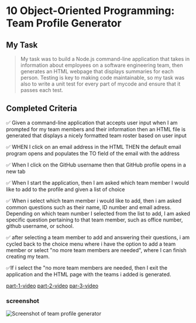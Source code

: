 # 10 Object-Oriented Programming: Team Profile Generator

## My Task

> My  task was to build a Node.js command-line application 
that takes in information about employees on a software engineering team, then generates an HTML webpage that displays summaries for each person. Testing is key to making code maintainable, 
so my task was  
also to  write a unit test for every part of mycode and ensure that it 
passes each test.

## Completed  Criteria

✅ Given a command-line application that accepts user input
when I am prompted for my team members and their information
then an HTML file is generated that displays a nicely formatted team roster based on user input

✅ WHEN I click on an email address in the HTML
THEN the  default email program opens and populates the TO field of the email with the address

✅ When I click on the GitHub username
then  that GitHub profile opens in a new tab

✅  When I start the application, then I am asked  which team member I would like to add to the profile and given a list of choice


✅ When i select which team member i would like to add, then i am asked common questions such as their name, ID number and email adress. 
Depending on which team number I selected from the list to add, I am asked specific question pertaining to that team member, such as office number, github username,  or school.

✅  after selecting a team member to add and answering their questions, i am cycled back to the choice menu where i have the option to add a team member or select "no more team members are needed", where I can finish creating my team.

✅If i select the "no more team members are needed, then  I exit the application and the HTML page with the teams i added is generated. 

[part-1-video](https://drive.google.com/file/d/1VauwKqyyrnXkCZXzreK4SY_SPG5CPCeH/view)
[part-2-video](https://drive.google.com/file/d/1VFsjiZmopH72QccnSgQa85_sS59n-rLq/view)
[par-3-video](https://drive.google.com/file/d/1z0FPLwvI-fYRID4lSDhaY288obZE7E5M/view)

### screenshot

![Screenshot of team profile generator](/Assets/team_profile_generator.png "Quiz generated team profile")
